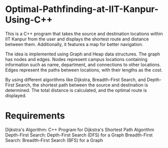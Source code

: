 # Optimal-Pathfinding-at-IIT-Kanpur-Using-C++
This is a C++ program that takes the source and destination locations within IIT Kanpur from the user and displays the shortest route and distance between them. Additionally, it features a map for better navigation.

The idea is implemented using Graph and Heap data structures. The graph has nodes and edges. Nodes represent campus locations containing information such as name, department, and connections to other locations. Edges represent the paths between locations, with their lengths as the cost.

By using different algorithms like Dijkstra, Breadth-First Search, and Depth-First Search, the shortest path between the source and destination is determined. The total distance is calculated, and the optimal route is displayed.

# Requirements
Dijkstra's Algorithm: C++ Program for Dijkstra's Shortest Path Algorithm
Depth-First Search: Depth-First Search (DFS) for a Graph
Breadth-First Search: Breadth-First Search (BFS) for a Graph






